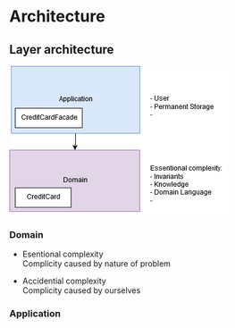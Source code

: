Architecture
=============

## Layer architecture

![layer_architecture](images\\diag.png)

### Domain
- Esentional complexity<br>
Complicity caused by nature of problem

- Accidential complexity<br>
Complicity caused by ourselves

### Application
